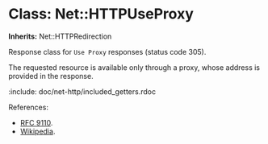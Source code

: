 # Class: Net::HTTPUseProxy
**Inherits:** Net::HTTPRedirection
    

Response class for `Use Proxy` responses (status code 305).

The requested resource is available only through a proxy, whose address is
provided in the response.

:include: doc/net-http/included_getters.rdoc

References:

*   [RFC
    9110](https://www.rfc-editor.org/rfc/rfc9110.html#name-305-use-proxy).
*   [Wikipedia](https://en.wikipedia.org/wiki/List_of_HTTP_status_codes#305).



